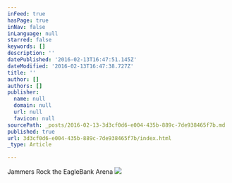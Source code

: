 ```yaml
---
inFeed: true
hasPage: true
inNav: false
inLanguage: null
starred: false
keywords: []
description: ''
datePublished: '2016-02-13T16:47:51.145Z'
dateModified: '2016-02-13T16:47:38.727Z'
title: ''
author: []
authors: []
publisher:
  name: null
  domain: null
  url: null
  favicon: null
sourcePath: _posts/2016-02-13-3d3cf0d6-e004-435b-889c-7de938465f7b.md
published: true
url: 3d3cf0d6-e004-435b-889c-7de938465f7b/index.html
_type: Article

---
```

Jammers Rock the EagleBank Arena
![](https://the-grid-user-content.s3-us-west-2.amazonaws.com/3be734b1-c13c-4130-a94c-7c3237a7192a.JPG)